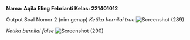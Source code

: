 **Nama: Aqila Eling Febrianti
Kelas: 221401012**

Output Soal Nomor 2 (nim genap)
*Ketika bernilai true*
![Screenshot (289)](https://github.com/DP5-AqilaEling-012/UTS_Lab5_OOP/assets/114634831/88529c17-0b35-49b7-bc5e-b249e0508f13)

*Ketika bernilai false*
![Screenshot (290)](https://github.com/DP5-AqilaEling-012/UTS_Lab5_OOP/assets/114634831/3d9b1f6f-dc6e-430c-83b3-55d22306f3d5)


